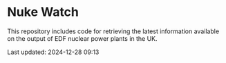 # Nuke Watch

This repository includes code for retrieving the latest information available on the output of EDF nuclear power plants in the UK.

Last updated: 2024-12-28 09:13